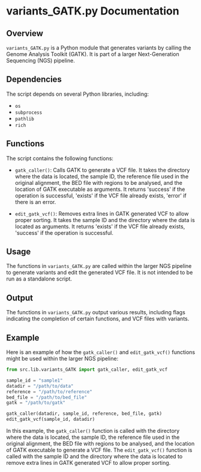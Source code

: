 # variants_GATK.py Documentation

## Overview

`variants_GATK.py` is a Python module that generates variants by calling the Genome Analysis Toolkit (GATK). It is part of a larger Next-Generation Sequencing (NGS) pipeline.

## Dependencies

The script depends on several Python libraries, including:

- `os`
- `subprocess`
- `pathlib`
- `rich`

## Functions

The script contains the following functions:

- `gatk_caller()`: Calls GATK to generate a VCF file. It takes the directory where the data is located, the sample ID, the reference file used in the original alignment, the BED file with regions to be analysed, and the location of GATK executable as arguments. It returns 'success' if the operation is successful, 'exists' if the VCF file already exists, 'error' if there is an error.

- `edit_gatk_vcf()`: Removes extra lines in GATK generated VCF to allow proper sorting. It takes the sample ID and the directory where the data is located as arguments. It returns 'exists' if the VCF file already exists, 'success' if the operation is successful.

## Usage

The functions in `variants_GATK.py` are called within the larger NGS pipeline to generate variants and edit the generated VCF file. It is not intended to be run as a standalone script.

## Output

The functions in `variants_GATK.py` output various results, including flags indicating the completion of certain functions, and VCF files with variants.

## Example

Here is an example of how the `gatk_caller()` and `edit_gatk_vcf()` functions might be used within the larger NGS pipeline:

```python
from src.lib.variants_GATK import gatk_caller, edit_gatk_vcf

sample_id = "sample1"
datadir = "/path/to/data"
reference = "/path/to/reference"
bed_file = "/path/to/bed_file"
gatk = "/path/to/gatk"

gatk_caller(datadir, sample_id, reference, bed_file, gatk)
edit_gatk_vcf(sample_id, datadir)
```

In this example, the `gatk_caller()` function is called with the directory where the data is located, the sample ID, the reference file used in the original alignment, the BED file with regions to be analysed, and the location of GATK executable to generate a VCF file. The `edit_gatk_vcf()` function is called with the sample ID and the directory where the data is located to remove extra lines in GATK generated VCF to allow proper sorting.